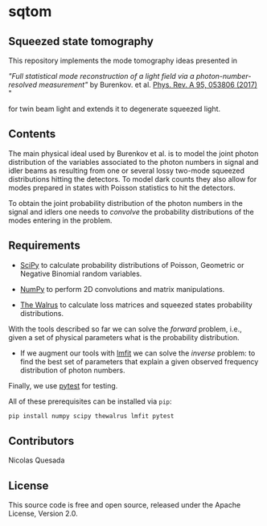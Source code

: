 # sqtom
## Squeezed state tomography

This repository implements the mode tomography ideas presented in

*"Full statistical mode reconstruction of a light field via a photon-number-resolved measurement"* by Burenkov. et al. [Phys. Rev. A 95, 053806 (2017)
](https://journals.aps.org/pra/abstract/10.1103/PhysRevA.95.053806)
"

for twin beam light and extends it to degenerate squeezed light.

## Contents

The main physical ideal used by Burenkov et al. is to model the joint photon distribution of the variables associated to the photon numbers in signal and idler beams as resulting from one or several lossy two-mode squeezed distributions hitting the detectors. To model dark counts they also allow for modes prepared in states with Poisson statistics to hit the detectors.

To obtain the joint probability distribution of the photon numbers in the signal and idlers one needs to *convolve* the probability distributions of the modes entering in the problem.

## Requirements

* [SciPy](https://www.scipy.org/) to calculate probability distributions of Poisson, Geometric or Negative Binomial random variables.

* [NumPy](https://numpy.org/) to perform 2D convolutions and matrix manipulations.

* [The Walrus](https://the-walrus.readthedocs.io/en/latest/) to calculate loss matrices and squeezed states probability distributions.

With the tools described so far we can solve the *forward* problem, i.e., given a set of physical parameters what is the probability distribution.

* If we augment our tools with [lmfit](https://lmfit.github.io/lmfit-py/) we can solve the *inverse* problem: to find the best set of parameters that explain a given observed frequency distribution of photon numbers.

Finally, we use [pytest](https://docs.pytest.org/en/latest/) for testing.

All of these prerequisites can be installed via `pip`:

```bash
pip install numpy scipy thewalrus lmfit pytest
```

## Contributors

Nicolas Quesada

## License

This source code is free and open source, released under the Apache License, Version 2.0.
